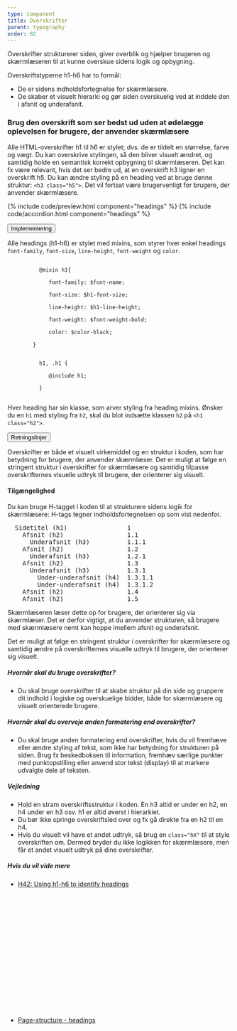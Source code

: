 ```yaml
---
type: component
title: Overskrifter
parent: typography
order: 02
---
```


<p class="font-lead">Overskrifter strukturerer siden, giver overblik og hjælper brugeren og skærmlæseren til at kunne overskue sidens logik og opbygning.</p>
<p>Overskriftstyperne h1-h6 har to formål:</p>
<ul>
  <li>De er sidens indholdsfortegnelse for skærmlæsere.</li>
  <li>De skaber et visuelt hierarki og gør siden overskuelig ved at inddele den i afsnit og underafsnit.</li>
</ul>
<h3>Brug den overskrift som ser bedst ud uden at ødelægge oplevelsen for brugere, der anvender skærmlæsere</h3>
<p>Alle HTML-overskrifter h1 til h6 er stylet; dvs. de er tildelt en størrelse, farve og vægt. Du kan overskrive stylingen, så den bliver visuelt ændret, og samtidig holde en semantisk korrekt opbygning til skærmlæseren. Det kan fx være relevant, hvis det ser bedre ud, at en overskrift h3 ligner en overskrift h5. Du kan ændre styling på en heading ved at bruge denne struktur: <code>&lt;h3 class="h5"&gt;</code>. Det vil fortsat være brugervenligt for brugere, der anvender skærmlæsere.</p>

{% include code/preview.html component="headings" %}
{% include code/accordion.html component="headings" %}

<div class="accordion-bordered">
  <button class="button-unstyled accordion-button"
      aria-expanded="false" aria-controls="headings-docs-tech">
    Implementering
  </button>
  <div id="headings-docs-tech" aria-hidden="true" class="accordion-content">
    <p>Alle headings (h1-h6) er stylet med mixins, som styrer hver enkel headings <code>font-family</code>, <code>font-size</code>, <code>line-height</code>, <code>font-weight</code> og <code>color</code>.</p>
      <div class="code-highlight">
        <code>
          @mixin h1{ <br>
          &nbsp;&nbsp;&nbsp;font-family: $font-name; <br>
          &nbsp;&nbsp;&nbsp;font-size: $h1-font-size; <br>
          &nbsp;&nbsp;&nbsp;line-height: $h1-line-height; <br>
          &nbsp;&nbsp;&nbsp;font-weight: $font-weight-bold; <br>
          &nbsp;&nbsp;&nbsp;color: $color-black;<br>
        }
        </code>
      </div>
      <div class="code-highlight">
        <code>
          h1, .h1 {<br>
          &nbsp;&nbsp;&nbsp;@include h1;<br>
          }
        </code>
      </div>
      <p>Hver heading har sin klasse, som arver styling fra heading mixins. Ønsker du en <code>h1</code> med styling fra <code>h2</code>, skal du blot indsætte klassen <code>h2</code> på <code>&lt;h1 class="h2"&gt;</code>.</p>
  </div>
</div>


<div class="accordion-bordered">
  <button class="button-unstyled accordion-button"
      aria-expanded="true" aria-controls="typoheadings-docs">
    Retningslinjer
  </button>
  <div id="typoheadings-docs" aria-hidden="false" class="accordion-content">
    <article>
      <p>Overskrifter er både et visuelt virkemiddel og en struktur i koden, som har betydning for brugere, der anvender skærmlæser. Det er muligt at følge en stringent struktur i overskrifter for skærmlæsere og samtidig tilpasse overskrifternes visuelle udtryk til brugere, der orienterer sig visuelt.</p>
      <section>
          <h4>Tilgængelighed</h4>
          <p>Du kan bruge H-tagget i koden til at strukturere sidens logik for skærmlæsere: H-tags tegner indholdsfortegnelsen op som vist nedenfor.</p>
<pre>
  Sidetitel (h1)                1
    Afsnit (h2)                 1.1
      Underafsnit (h3)          1.1.1
    Afsnit (h2)                 1.2
      Underafsnit (h3)          1.2.1
    Afsnit (h2)                 1.3
      Underafsnit (h3)          1.3.1
        Under-underafsnit (h4)  1.3.1.1
        Under-underafsnit (h4)  1.3.1.2
    Afsnit (h2)                 1.4
    Afsnit (h2)                 1.5
</pre>
          <p>Skærmlæseren læser dette op for brugere, der orienterer sig via skærmlæser. Det er derfor vigtigt, at du anvender strukturen, så brugere med skærmlæsere nemt kan hoppe imellem afsnit og underafsnit. </p>
          <p>Det er muligt at følge en stringent struktur i overskrifter for skærmlæsere og samtidig ændre på overskrifternes visuelle udtryk til brugere, der orienterer sig visuelt.</p>
          <h5>Hvornår skal du bruge overskrifter?</h5>
          <ul>
            <li>Du skal bruge overskrifter til at skabe struktur på din side og gruppere dit indhold i logiske og overskuelige bidder, både for skærmlæsere og visuelt orienterede brugere.</li>
          </ul>
          <h5>Hvornår skal du overveje anden formatering end overskrifter?</h5>
          <ul>
            <li>Du skal bruge anden formatering end overskrifter, hvis du vil fremhæve eller ændre styling af tekst, som ikke har betydning for strukturen på siden. Brug fx beskedboksen til information, fremhæv særlige punkter med punktopstilling eller anvend stor tekst (display) til at markere udvalgte dele af teksten.</li>
          </ul>
          <h5>Vejledning</h5>                
          <ul>
              <li>Hold en stram overskriftsstruktur i koden. En h3 altid er under en h2, en h4 under en h3 osv. h1 er altid øverst i hierarkiet.</li>  
              <li>Du bør ikke springe overskriftsled over og fx gå direkte fra en h2 til en h4.</li>
              <li>Hvis du visuelt vil have et andet udtryk, så brug en <code>class="hX"</code> til at style overskriften om. Dermed bryder du ikke logikken for skærmlæsere, men får et andet visuelt udtryk på dine overskrifter.</li>
          </ul>
          <h5>Hvis du vil vide mere</h5>
          <ul>
            <li><a href="https://www.w3.org/TR/WCAG20-TECHS/H42.html" class="icon-link">H42: Using h1-h6 to identify headings<svg class="icon-svg" focusable="false" aria-hidden="true" tabindex="-1"><use xlink:href="#open-in-new"></use></svg></a></li>
            <li><a href="https://www.w3.org/WAI/tutorials/page-structure/headings/" class="icon-link">Page-structure - headings<svg class="icon-svg" focusable="false" aria-hidden="true" tabindex="-1"><use xlink:href="#open-in-new"></use></svg></a></li>
          </ul>
      </section>
    </article>
  </div>
</div>
